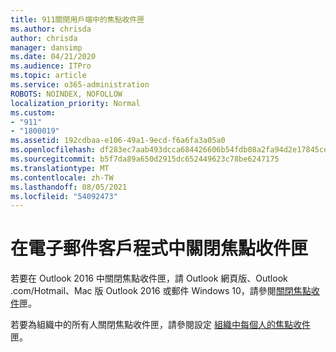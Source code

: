```yaml
---
title: 911關閉用戶端中的焦點收件匣
ms.author: chrisda
author: chrisda
manager: dansimp
ms.date: 04/21/2020
ms.audience: ITPro
ms.topic: article
ms.service: o365-administration
ROBOTS: NOINDEX, NOFOLLOW
localization_priority: Normal
ms.custom:
- "911"
- "1800019"
ms.assetid: 192cdbaa-e106-49a1-9ecd-f6a6fa3a05a0
ms.openlocfilehash: df283ec7aab493dcca684426606b54fdb08a2fa94d2e17845cefc028ed4407c5
ms.sourcegitcommit: b5f7da89a650d2915dc652449623c78be6247175
ms.translationtype: MT
ms.contentlocale: zh-TW
ms.lasthandoff: 08/05/2021
ms.locfileid: "54092473"
---
```

# <a name="turn-off-focused-inbox-in-email-clients"></a>在電子郵件客戶程式中關閉焦點收件匣

若要在 Outlook 2016 中關閉焦點收件匣，請 Outlook 網頁版、Outlook .com/Hotmail、Mac 版 Outlook 2016 或郵件 Windows 10，請參閱[關閉焦點收件](https://support.office.com/article/f714d94d-9e63-4217-9ccb-6cb2986aa1b2.aspx)匣。

若要為組織中的所有人關閉焦點收件匣，請參閱設定 [組織中每個人的焦點收件](https://docs.microsoft.com/microsoft-365/admin/setup/configure-focused-inbox)匣。
